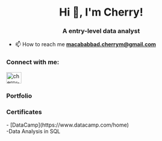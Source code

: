 <h1 align="center">Hi 👋, I'm Cherry!</h1>
<h3 align="center">A entry-level data analyst</h3>

- 📫 How to reach me **macababbad.cherrym@gmail.com**

<h3 align="left">Connect with me:</h3>
<p align="left">
<a href="https://linkedin.com/in/cherry-mae-macababbad" target="blank"><img align="center" src="https://raw.githubusercontent.com/rahuldkjain/github-profile-readme-generator/master/src/images/icons/Social/linked-in-alt.svg" alt="cherry-mae-macababbad" height="30" width="40" /></a>
</p>

<h3 align="left">Portfolio</h3>


<h3 align="left">Certificates </h3>
- [DataCamp](https://www.datacamp.com/home)<br>
  -Data Analysis in SQL
<!--
**macababbadcherry/macababbadcherry** is a ✨ _special_ ✨ repository because its `README.md` (this file) appears on your GitHub profile.

Here are some ideas to get you started:

- 🔭 I’m currently working on ...
- 🌱 I’m currently learning ...
- 👯 I’m looking to collaborate on ...
- 🤔 I’m looking for help with ...
- 💬 Ask me about ...
- 📫 How to reach me: ...
- 😄 Pronouns: ...
- ⚡ Fun fact: ...
-->
